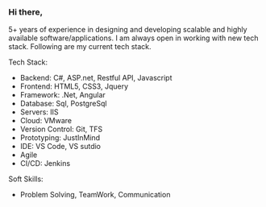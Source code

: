 ### Hi there,

5+ years of experience in designing and developing scalable and highly available software/applications.  I am always open in working with new tech stack. Following are my current tech stack.

Tech Stack:

- Backend: C#, ASP.net, Restful API, Javascript
- Frontend: HTML5, CSS3, Jquery
- Framework: .Net, Angular
- Database: Sql, PostgreSql
- Servers: IIS
- Cloud: VMware
- Version Control: Git, TFS
- Prototyping: JustInMind
- IDE: VS Code, VS sutdio
- Agile
- CI/CD: Jenkins

Soft Skills:

- Problem Solving, TeamWork, Communication 
